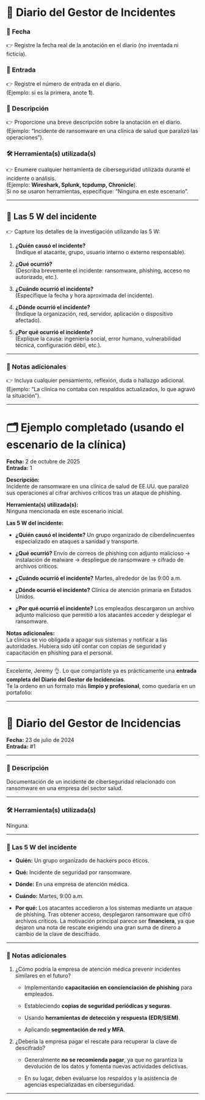 
# 📓 Diario del Gestor de Incidentes

### 📅 Fecha

👉 Registre la fecha real de la anotación en el diario (no inventada ni ficticia).

### 🔢 Entrada

👉 Registre el número de entrada en el diario.  
(Ejemplo: si es la primera, anote **1**).

### 📝 Descripción

👉 Proporcione una breve descripción sobre la anotación en el diario.  
(Ejemplo: “Incidente de ransomware en una clínica de salud que paralizó las operaciones”).

### 🛠️ Herramienta(s) utilizada(s)

👉 Enumere cualquier herramienta de ciberseguridad utilizada durante el incidente o análisis.  
(Ejemplo: **Wireshark, Splunk, tcpdump, Chronicle**).  
Si no se usaron herramientas, especifique: “Ninguna en este escenario”.

---

## 🔎 Las 5 W del incidente

👉 Capture los detalles de la investigación utilizando las 5 W:

1. **¿Quién causó el incidente?**  
    (Indique el atacante, grupo, usuario interno o externo responsable).
    
2. **¿Qué ocurrió?**  
    (Describa brevemente el incidente: ransomware, phishing, acceso no autorizado, etc.).
    
3. **¿Cuándo ocurrió el incidente?**  
    (Especifique la fecha y hora aproximada del incidente).
    
4. **¿Dónde ocurrió el incidente?**  
    (Indique la organización, red, servidor, aplicación o dispositivo afectado).
    
5. **¿Por qué ocurrió el incidente?**  
    (Explique la causa: ingeniería social, error humano, vulnerabilidad técnica, configuración débil, etc.).
    

---

### 📌 Notas adicionales

👉 Incluya cualquier pensamiento, reflexión, duda o hallazgo adicional.  
(Ejemplo: “La clínica no contaba con respaldos actualizados, lo que agravó la situación”).

---

# 🗂️ Ejemplo completado (usando el escenario de la clínica)

**Fecha:** 2 de octubre de 2025  
**Entrada:** 1

**Descripción:**  
Incidente de ransomware en una clínica de salud de EE.UU. que paralizó sus operaciones al cifrar archivos críticos tras un ataque de phishing.

**Herramienta(s) utilizada(s):**  
Ninguna mencionada en este escenario inicial.

**Las 5 W del incidente:**

- **¿Quién causó el incidente?** Un grupo organizado de ciberdelincuentes especializado en ataques a sanidad y transporte.
    
- **¿Qué ocurrió?** Envío de correos de phishing con adjunto malicioso → instalación de malware → despliegue de ransomware → cifrado de archivos críticos.
    
- **¿Cuándo ocurrió el incidente?** Martes, alrededor de las 9:00 a.m.
    
- **¿Dónde ocurrió el incidente?** Clínica de atención primaria en Estados Unidos.
    
- **¿Por qué ocurrió el incidente?** Los empleados descargaron un archivo adjunto malicioso que permitió a los atacantes acceder y desplegar el ransomware.
    

**Notas adicionales:**  
La clínica se vio obligada a apagar sus sistemas y notificar a las autoridades. Hubiera sido útil contar con copias de seguridad y capacitación en phishing para el personal.

---

Excelente, Jeremy 👌. Lo que compartiste ya es prácticamente una **entrada completa del Diario del Gestor de Incidencias**.  
Te la ordeno en un formato más **limpio y profesional**, como quedaría en un portafolio:

---

# 📓 Diario del Gestor de Incidencias

**Fecha:** 23 de julio de 2024  
**Entrada:** #1

---

### 📝 Descripción

Documentación de un incidente de ciberseguridad relacionado con ransomware en una empresa del sector salud.

---

### 🛠️ Herramienta(s) utilizada(s)

Ninguna.

---

### 🔎 Las 5 W del incidente

- **Quién:** Un grupo organizado de hackers poco éticos.
    
- **Qué:** Incidente de seguridad por ransomware.
    
- **Dónde:** En una empresa de atención médica.
    
- **Cuándo:** Martes, 9:00 a.m.
    
- **Por qué:** Los atacantes accedieron a los sistemas mediante un ataque de phishing. Tras obtener acceso, desplegaron ransomware que cifró archivos críticos. La motivación principal parece ser **financiera**, ya que dejaron una nota de rescate exigiendo una gran suma de dinero a cambio de la clave de descifrado.
    

---

### 📌 Notas adicionales

1. ¿Cómo podría la empresa de atención médica prevenir incidentes similares en el futuro?
    
    - Implementando **capacitación en concienciación de phishing** para empleados.
        
    - Estableciendo **copias de seguridad periódicas y seguras**.
        
    - Usando **herramientas de detección y respuesta (EDR/SIEM)**.
        
    - Aplicando **segmentación de red y MFA**.
        
2. ¿Debería la empresa pagar el rescate para recuperar la clave de descifrado?
    
    - Generalmente **no se recomienda pagar**, ya que no garantiza la devolución de los datos y fomenta nuevas actividades delictivas.
        
    - En su lugar, deben evaluarse los respaldos y la asistencia de agencias especializadas en ciberseguridad.
        

---



